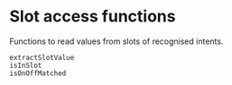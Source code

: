 # Slot access functions

Functions to read values from slots of recognised intents.

```@docs
extractSlotValue
isInSlot
isOnOffMatched
```
